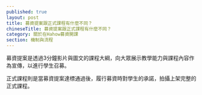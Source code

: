 ```yaml
---
published: true
layout: post
title: 募資提案跟正式課程有什麼不同？
chineseTitle: 募資提案跟正式課程有什麼不同？
category: 關於在Hahow募資開課
section: 機制與流程
---
```


 

募資提案是透過3分鐘影片與圖文的課程大綱，向大眾展示教學能力與課程內容作為宣傳，以進行學生召募。

正式課程則是當募資提案達標通過後，履行募資時對學生的承諾，拍攝上架完整的正式課程。
